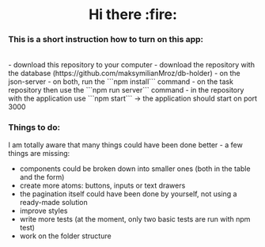 <h1 align="center">Hi there :fire:</h1>
<h3 align="left">This is a short instruction how to turn on this app:</h3>
<br />
- download this repository to your computer
- download the repository with the database (https://github.com/maksymilianMroz/db-holder) - on the json-server
- on both, run the ```npm install``` command
- on the task repository then use the ```npm run server``` command
- in the repository with the application use ```npm start``` -> the application should start on port 3000
<br />

<h3 align="left">Things to do:</h3>

I am totally aware that many things could have been done better - a few things are missing:

- components could be broken down into smaller ones (both in the table and the form)
- create more atoms: buttons, inputs or text drawers
- the pagination itself could have been done by yourself, not using a ready-made solution
- improve styles
- write more tests (at the moment, only two basic tests are run with npm test)
- work on the folder structure
